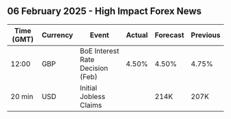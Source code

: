 ## 06 February 2025 - High Impact Forex News

| Time (GMT) | Currency | Event | Actual | Forecast | Previous |
|------|----------|-------|--------|----------|----------|
| 12:00 | GBP | BoE Interest Rate Decision (Feb) | 4.50% | 4.50% | 4.75% |
| 20 min | USD | Initial Jobless Claims |  | 214K | 207K |

